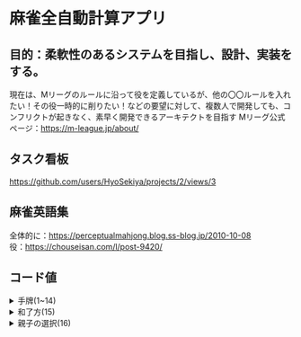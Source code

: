 # 麻雀全自動計算アプリ
## 目的：柔軟性のあるシステムを目指し、設計、実装をする。
現在は、Mリーグのルールに沿って役を定義しているが、他の〇〇ルールを入れたい！その役一時的に削りたい！などの要望に対して、複数人で開発しても、コンフリクトが起きなく、素早く開発できるアーキテクトを目指す
Mリーグ公式ページ：https://m-league.jp/about/

## タスク看板
https://github.com/users/HyoSekiya/projects/2/views/3
## 麻雀英語集
全体的に：https://perceptualmahjong.blog.ss-blog.jp/2010-10-08  
役：https://chouseisan.com/l/post-9420/

## コード値

<details><summary>手牌(1~14)</summary>

## 三元牌
```
white_dragon
green_dragon
red_dragon
```
## 風牌
```
east
south
west
north
```
## 索子
```
one_bamboo
two_bamboo
three_bamboo
four_bamboo
five_bamboo
six_bamboo
seven_bamboo
eight_bamboo
nine_bamboo
```
## 萬子
```
one_character
two_character
three_character
four_character
five_character
six_character
seven_character
eight_character
nine_character
```

## 筒子
```
one_circle
two_circle
three_circle
four_circle
five_circle
six_circle
seven_circle
eight_circle
nine_circle
```

</details>

<details><summary>和了方(15)</summary>

```
メンゼンロン : menzen_ron
鳴き有りロン : not_menzen_ron
メンゼンツモ : menzen_tsumo
鳴き有りツモ : not_menzen_tsumo

```

</details>

<details><summary>親子の選択(16)</summary>

```
親 : parent
子 : child

```

</details>

